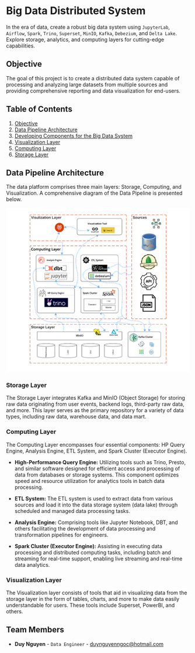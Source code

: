 # Big Data Distributed System

In the era of data, create a robust big data system using `JupyterLab`, `Airflow`, `Spark`, `Trino`, `Superset`, `MinIO`, `Kafka`, `Debezium`, and `Delta Lake`. Explore storage, analytics, and computing layers for cutting-edge capabilities.

## Objective
The goal of this project is to create a distributed data system capable of processing and analyzing large datasets from multiple sources and providing comprehensive reporting and data visualization for end-users.

##  Table of Contents
1. [Objective](#objective)
2. [Data Pipeline Architecture](#data-pipeline-architecture)
3. [Developing Components for the Big Data System](./documents/developer.md)
4. [Visualization Layer](./documents/visualization.md)
5. [Computing Layer](./documents/computing.md)
6. [Storage Layer](./documents/storage.md)


## Data Pipeline Architecture

The data platform comprises three main layers: Storage, Computing, and Visualization. A comprehensive diagram of the Data Pipeline is presented below.

![Data Architecture](./documents/images/DataArchitecture.png)


### Storage Layer

The Storage Layer integrates Kafka and MinIO (Object Storage) for storing raw data originating from user events, backend logs, third-party raw data, and more. This layer serves as the primary repository for a variety of data types, including raw data, warehouse data, and data mart.

### Computing Layer

The Computing Layer encompasses four essential components: HP Query Engine, Analysis Engine, ETL System, and Spark Cluster (Executor Engine).

- **High-Performance Query Engine:** Utilizing tools such as Trino, Presto, and similar software designed for efficient access and processing of data from databases or storage systems. This component optimizes speed and resource utilization for analytics tools in batch data processing.

- **ETL System:** The ETL system is used to extract data from various sources and load it into the data storage system (data lake) through scheduled and managed data processing tasks.

- **Analysis Engine:** Comprising tools like Jupyter Notebook, DBT, and others facilitating the development of data processing and transformation pipelines for engineers.

- **Spark Cluster (Executor Engine):** Assisting in executing data processing and distributed computing tasks, including batch and streaming for real-time support, enabling live streaming and real-time data analytics.

### Visualization Layer

The Visualization layer consists of tools that aid in visualizing data from the storage layer in the form of tables, charts, and more to make data easily understandable for users. These tools include Superset, PowerBI, and others.


## Team Members

- **Duy Nguyen** - `Data Engineer` - duynguyenngoc@hotmail.com